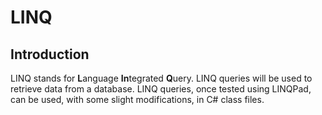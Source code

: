 # LINQ

## Introduction
LINQ stands for **L**anguage **In**tegrated **Q**uery. LINQ queries will be used to retrieve data from a database.  LINQ queries, once tested using LINQPad, can be used, with some slight modifications, in C# class files.